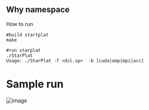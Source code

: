 ## Why namespace

How to run

```         
#build startplat
make

#run starplat
./StarPlat
Usage: ./StarPlat -f <dsl.sp>  -b [cuda|omp|mpi|acc]

```


# Sample run

![image](https://user-images.githubusercontent.com/259998/189910638-71993708-6dd3-4237-869c-14420a2d80c3.png)

